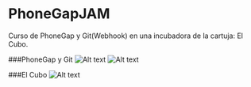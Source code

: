 # PhoneGapJAM
Curso de PhoneGap y Git(Webhook) en una incubadora de la cartuja: El Cubo.

###PhoneGap y Git
![Alt text](https://build.phonegap.com/images/marketing/buildbot-hero.png "PhoneGap")
![Alt text](https://git-scm.com/images/logos/downloads/Git-Logo-2Color.png "GitHub")

###El Cubo
![Alt text](http://www.legadoexposevilla.org/wp-content/uploads/2015/02/B-TRYKtIMAA6v7m.jpg-large.jpg "El Cubo")
